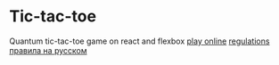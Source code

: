 # Tic-tac-toe
Quantum tic-tac-toe game on react and flexbox
[play online](https://leovs09.github.io/Tic-tac-toe/)
[regulations](https://www.wikiwand.com/en/Quantum_tic-tac-toe)
[правила на русском](https://habrahabr.ru/post/276329/)